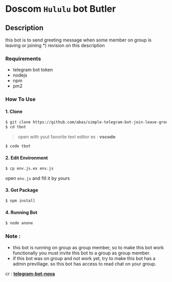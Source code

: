 # Doscom `Hululu` bot Butler
## Description
this bot is to send greeting message when some member on group is leaving or joining
*) revision on this description

### Requirements
* telegram bot token
* nodejs
* npm
* pm2

### How To Use

#### 1. Clone

``` bash
$ git clone https://github.com/abas/simple-telegram-bot-join-leave-group.git tbot
$ cd tbot
```
> open with yout favorite text editor ex : __vscode__

``` bash
$ code tbot
```

#### 2. Edit Environment

``` bash
$ cp env.js.ex env.js
```

open `env.js` and fill it by yours

#### 3. Get Package

``` bash
$ npm install
```

#### 4. Running Bot

``` bash
$ node anone
```

### Note :
- this bot is running on group as group member, so to make this bot work functionally you must invite this bot to a group as group member.
- if this bot was on group and not work yet, try to make this bot has a admin previllage. so this bot has access to read chat on your group.


cr : [**telegram-bot-nova**](https://www.npmjs.com/package/telegram-bot-nova)